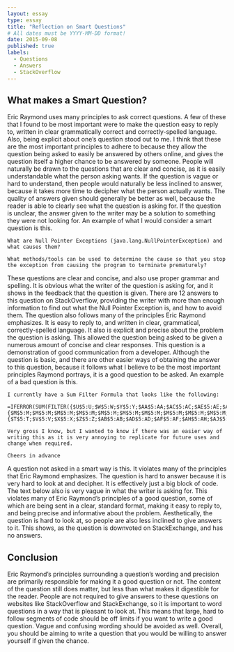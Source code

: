 ```yaml
---
layout: essay
type: essay
title: "Reflection on Smart Questions"
# All dates must be YYYY-MM-DD format!
date: 2015-09-08
published: true
labels:
  - Questions
  - Answers
  - StackOverflow
---
```


## What makes a Smart Question?

Eric Raymond uses many principles to ask correct questions. A few of these that I found to be most important were to make the question easy to reply to, written in clear grammatically correct and correctly-spelled language. Also, being explicit about one’s question stood out to me. I think that these are the most important principles to adhere to because they allow the question being asked to easily be answered by others online, and gives the question itself a higher chance to be answered by someone. People will naturally be drawn to the questions that are clear and concise, as it is easily understandable what the person asking wants. If the question is vague or hard to understand, then people would naturally be less inclined to answer, because it takes more time to decipher what the person actually wants. The quality of answers given should generally be better as well, because the reader is able to clearly see what the question is asking for. If the question is unclear, the answer given to the writer may be a solution to something they were not looking for. An example of what I would consider a smart question is this.

```
What are Null Pointer Exceptions (java.lang.NullPointerException) and what causes them?

What methods/tools can be used to determine the cause so that you stop the exception from causing the program to terminate prematurely?
```

These questions are clear and concise, and also use proper grammar and spelling. It is obvious what the writer of the question is asking for, and it shows in the feedback that the question is given. There are 12 answers to this question on StackOverflow, providing the writer with more than enough information to find out what the Null Pointer Exception is, and how to avoid them. The question also follows many of the principles Eric Raymond emphasizes. It is easy to reply to, and written in clear, grammatical, correctly-spelled language. It also is explicit and precise about the problem the question is asking. This allowed the question being asked to be given a numerous amount of concise and clear responses. This question is a demonstration of good communication from a developer. Although the question is basic, and there are other easier ways of obtaining the answer to this question, because it follows what I believe to be the most important principles Raymond portrays, it is a good question to be asked. An example of a bad question is this.

```
I currently have a Sum Filter Formula that looks like the following:

=IFERROR(SUM(FILTER({$U$5:U;$W$5:W;$Y$5:Y;$AA$5:AA;$AC$5:AC;$AE$5:AE;$AG$5:AG;$AI$5:AI;$AK$5:AK;$AM$5:AM;$AO$5:AO;$AQ$5:AQ;$AS$5:AS;$AU$5:AU;$AW$5:AW;$AY$5:AY;$BA$5:BA;$BC$5:BC;$BE$5:BE;$BG$5:BG},{$M$5:M;$M$5:M;$M$5:M;$M$5:M;$M$5:M;$M$5:M;$M$5:M;$M$5:M;$M$5:M;$M$5:M;$M$5:M;$M$5:M;$M$5:M;$M$5:M;$M$5:M;$M$5:M;$M$5:M;$M$5:M;$M$5:M;$M$5:M}=true,{$T$5:T;$V$5:V;$X$5:X;$Z$5:Z;$AB$5:AB;$AD$5:AD;$AF$5:AF;$AH$5:AH;$AJ$5:AJ;$AL$5:AL;$AN$5:AN;$AP$5:AP;$AR$5:AR;$AT$5:AT;$AV$5:AV;$AX$5:AX;$AZ$5:AZ;$BB$5:BB;$BD$5:BD;$BF$5:BF}=B5)),0)

Very gross I know, but I wanted to know if there was an easier way of writing this as it is very annoying to replicate for future uses and change when required.

Cheers in advance
```

A question not asked in a smart way is this. It violates many of the principles that Eric Raymond emphasizes. The question is hard to answer because it is very hard to look at and decipher. It is effectively just a big block of code. The text below also is very vague in what the writer is asking for. This violates many of Eric Raymond’s principles of a good question, some of which are being sent in a clear, standard format, making it easy to reply to, and being precise and informative about the problem. Aesthetically, the question is hard to look at, so people are also less inclined to give answers to it. This shows, as the question is downvoted on StackExchange, and has no answers. 

## Conclusion

Eric Raymond’s principles surrounding a question’s wording and precision are primarily responsible for making it a good question or not. The content of the question still does matter, but less than what makes it digestible for the reader. People are not required to give answers to these questions on websites like StackOverflow and StackExchange, so it is important to word questions in a way that is pleasant to look at. This means that large, hard to follow segments of code should be off limits if you want to write a good question. Vague and confusing wording should be avoided as well. Overall, you should be aiming to write a question that you would be willing to answer yourself if given the chance. 
